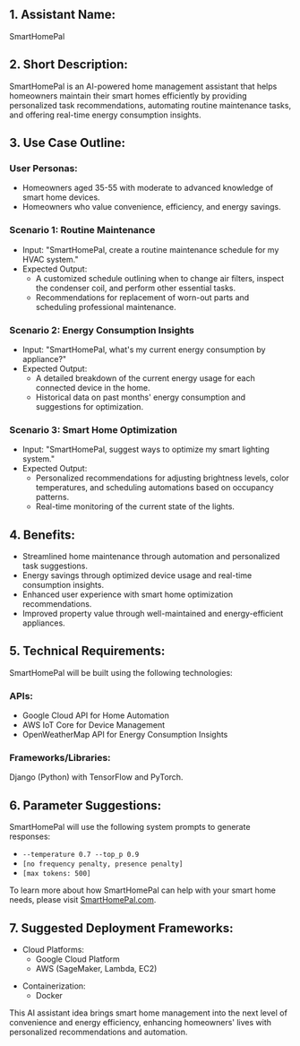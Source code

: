 ## 1. Assistant Name:

SmartHomePal

## 2. Short Description:

SmartHomePal is an AI-powered home management assistant that helps homeowners maintain their smart homes efficiently by providing personalized task recommendations, automating routine maintenance tasks, and offering real-time energy consumption insights.

## 3. Use Case Outline:

### User Personas:
*   Homeowners aged 35-55 with moderate to advanced knowledge of smart home devices.
*   Homeowners who value convenience, efficiency, and energy savings.

### Scenario 1: Routine Maintenance

*   Input: "SmartHomePal, create a routine maintenance schedule for my HVAC system."
*   Expected Output:
    *   A customized schedule outlining when to change air filters, inspect the condenser coil, and perform other essential tasks.
    *   Recommendations for replacement of worn-out parts and scheduling professional maintenance.

### Scenario 2: Energy Consumption Insights

*   Input: "SmartHomePal, what's my current energy consumption by appliance?"
*   Expected Output:
    *   A detailed breakdown of the current energy usage for each connected device in the home.
    *   Historical data on past months' energy consumption and suggestions for optimization.

### Scenario 3: Smart Home Optimization

*   Input: "SmartHomePal, suggest ways to optimize my smart lighting system."
*   Expected Output:
    *   Personalized recommendations for adjusting brightness levels, color temperatures, and scheduling automations based on occupancy patterns.
    *   Real-time monitoring of the current state of the lights.

## 4. Benefits:

*   Streamlined home maintenance through automation and personalized task suggestions.
*   Energy savings through optimized device usage and real-time consumption insights.
*   Enhanced user experience with smart home optimization recommendations.
*   Improved property value through well-maintained and energy-efficient appliances.

## 5. Technical Requirements:
SmartHomePal will be built using the following technologies:

### APIs:
- Google Cloud API for Home Automation
- AWS IoT Core for Device Management
- OpenWeatherMap API for Energy Consumption Insights

### Frameworks/Libraries:
Django (Python) with TensorFlow and PyTorch.

## 6. Parameter Suggestions:
SmartHomePal will use the following system prompts to generate responses:

*   `--temperature 0.7 --top_p 0.9`
*   `[no frequency penalty, presence penalty]`
*   `[max tokens: 500]`

To learn more about how SmartHomePal can help with your smart home needs, please visit [SmartHomePal.com](http://SmartHomePal.com).

## 7. Suggested Deployment Frameworks:

- Cloud Platforms:
    *   Google Cloud Platform
    - AWS (SageMaker, Lambda, EC2)
*   Containerization:
    *   Docker

This AI assistant idea brings smart home management into the next level of convenience and energy efficiency, enhancing homeowners' lives with personalized recommendations and automation.